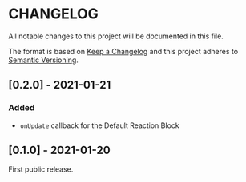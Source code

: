 # CHANGELOG

All notable changes to this project will be documented in this file.

The format is based on [Keep a Changelog](http://keepachangelog.com/)
and this project adheres to [Semantic Versioning](http://semver.org/).

## [0.2.0] - 2021-01-21

### Added

- `onUpdate` callback for the Default Reaction Block

## [0.1.0] - 2021-01-20

First public release.
